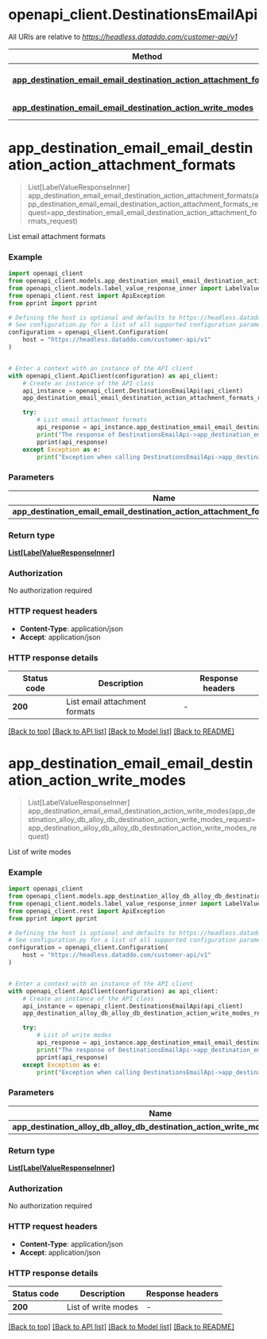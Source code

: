 # openapi_client.DestinationsEmailApi

All URIs are relative to *https://headless.dataddo.com/customer-api/v1*

Method | HTTP request | Description
------------- | ------------- | -------------
[**app_destination_email_email_destination_action_attachment_formats**](DestinationsEmailApi.md#app_destination_email_email_destination_action_attachment_formats) | **POST** /destinations/email/actions/attachmentFormats | List email attachment formats
[**app_destination_email_email_destination_action_write_modes**](DestinationsEmailApi.md#app_destination_email_email_destination_action_write_modes) | **POST** /destinations/email/actions/writeModes | List of write modes


# **app_destination_email_email_destination_action_attachment_formats**
> List[LabelValueResponseInner] app_destination_email_email_destination_action_attachment_formats(app_destination_email_email_destination_action_attachment_formats_request=app_destination_email_email_destination_action_attachment_formats_request)

List email attachment formats

### Example


```python
import openapi_client
from openapi_client.models.app_destination_email_email_destination_action_attachment_formats_request import AppDestinationEmailEmailDestinationActionAttachmentFormatsRequest
from openapi_client.models.label_value_response_inner import LabelValueResponseInner
from openapi_client.rest import ApiException
from pprint import pprint

# Defining the host is optional and defaults to https://headless.dataddo.com/customer-api/v1
# See configuration.py for a list of all supported configuration parameters.
configuration = openapi_client.Configuration(
    host = "https://headless.dataddo.com/customer-api/v1"
)


# Enter a context with an instance of the API client
with openapi_client.ApiClient(configuration) as api_client:
    # Create an instance of the API class
    api_instance = openapi_client.DestinationsEmailApi(api_client)
    app_destination_email_email_destination_action_attachment_formats_request = openapi_client.AppDestinationEmailEmailDestinationActionAttachmentFormatsRequest() # AppDestinationEmailEmailDestinationActionAttachmentFormatsRequest |  (optional)

    try:
        # List email attachment formats
        api_response = api_instance.app_destination_email_email_destination_action_attachment_formats(app_destination_email_email_destination_action_attachment_formats_request=app_destination_email_email_destination_action_attachment_formats_request)
        print("The response of DestinationsEmailApi->app_destination_email_email_destination_action_attachment_formats:\n")
        pprint(api_response)
    except Exception as e:
        print("Exception when calling DestinationsEmailApi->app_destination_email_email_destination_action_attachment_formats: %s\n" % e)
```



### Parameters


Name | Type | Description  | Notes
------------- | ------------- | ------------- | -------------
 **app_destination_email_email_destination_action_attachment_formats_request** | [**AppDestinationEmailEmailDestinationActionAttachmentFormatsRequest**](AppDestinationEmailEmailDestinationActionAttachmentFormatsRequest.md)|  | [optional] 

### Return type

[**List[LabelValueResponseInner]**](LabelValueResponseInner.md)

### Authorization

No authorization required

### HTTP request headers

 - **Content-Type**: application/json
 - **Accept**: application/json

### HTTP response details

| Status code | Description | Response headers |
|-------------|-------------|------------------|
**200** | List email attachment formats |  -  |

[[Back to top]](#) [[Back to API list]](../README.md#documentation-for-api-endpoints) [[Back to Model list]](../README.md#documentation-for-models) [[Back to README]](../README.md)

# **app_destination_email_email_destination_action_write_modes**
> List[LabelValueResponseInner] app_destination_email_email_destination_action_write_modes(app_destination_alloy_db_alloy_db_destination_action_write_modes_request=app_destination_alloy_db_alloy_db_destination_action_write_modes_request)

List of write modes

### Example


```python
import openapi_client
from openapi_client.models.app_destination_alloy_db_alloy_db_destination_action_write_modes_request import AppDestinationAlloyDbAlloyDbDestinationActionWriteModesRequest
from openapi_client.models.label_value_response_inner import LabelValueResponseInner
from openapi_client.rest import ApiException
from pprint import pprint

# Defining the host is optional and defaults to https://headless.dataddo.com/customer-api/v1
# See configuration.py for a list of all supported configuration parameters.
configuration = openapi_client.Configuration(
    host = "https://headless.dataddo.com/customer-api/v1"
)


# Enter a context with an instance of the API client
with openapi_client.ApiClient(configuration) as api_client:
    # Create an instance of the API class
    api_instance = openapi_client.DestinationsEmailApi(api_client)
    app_destination_alloy_db_alloy_db_destination_action_write_modes_request = openapi_client.AppDestinationAlloyDbAlloyDbDestinationActionWriteModesRequest() # AppDestinationAlloyDbAlloyDbDestinationActionWriteModesRequest |  (optional)

    try:
        # List of write modes
        api_response = api_instance.app_destination_email_email_destination_action_write_modes(app_destination_alloy_db_alloy_db_destination_action_write_modes_request=app_destination_alloy_db_alloy_db_destination_action_write_modes_request)
        print("The response of DestinationsEmailApi->app_destination_email_email_destination_action_write_modes:\n")
        pprint(api_response)
    except Exception as e:
        print("Exception when calling DestinationsEmailApi->app_destination_email_email_destination_action_write_modes: %s\n" % e)
```



### Parameters


Name | Type | Description  | Notes
------------- | ------------- | ------------- | -------------
 **app_destination_alloy_db_alloy_db_destination_action_write_modes_request** | [**AppDestinationAlloyDbAlloyDbDestinationActionWriteModesRequest**](AppDestinationAlloyDbAlloyDbDestinationActionWriteModesRequest.md)|  | [optional] 

### Return type

[**List[LabelValueResponseInner]**](LabelValueResponseInner.md)

### Authorization

No authorization required

### HTTP request headers

 - **Content-Type**: application/json
 - **Accept**: application/json

### HTTP response details

| Status code | Description | Response headers |
|-------------|-------------|------------------|
**200** | List of write modes |  -  |

[[Back to top]](#) [[Back to API list]](../README.md#documentation-for-api-endpoints) [[Back to Model list]](../README.md#documentation-for-models) [[Back to README]](../README.md)

